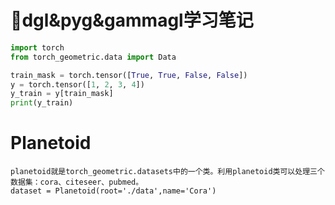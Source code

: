# 🔴dgl&pyg&gammagl学习笔记

```python
import torch
from torch_geometric.data import Data

train_mask = torch.tensor([True, True, False, False])
y = torch.tensor([1, 2, 3, 4])
y_train = y[train_mask]
print(y_train)
```

# Planetoid

```
planetoid就是torch_geometric.datasets中的一个类。利用planetoid类可以处理三个数据集：cora、citeseer、pubmed。
dataset = Planetoid(root='./data',name='Cora')
```

